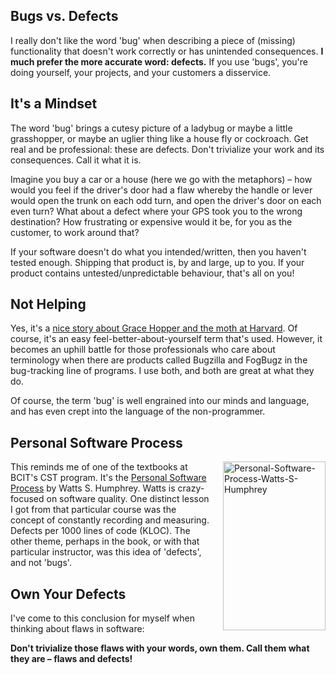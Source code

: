 <!--{Title:"Don’t Call Them Bugs", PublishedOn:"2010-01-18T15:22:28", Intro:"Bugs vs. Defects  I really don't like the word 'bug' when describing a piece of (missing) functional"} -->

<span>
  <h2>Bugs vs. Defects</h2>
  <p>I really don't like the word 'bug' when describing a piece of (missing) functionality that doesn't work correctly or has unintended consequences. <strong>I much prefer the more accurate word: defects.</strong> If you use 'bugs', you're doing yourself, your projects, and your customers a disservice.</p>
  <h2>It's a Mindset</h2>
  <p>The word 'bug' brings a cutesy picture of a ladybug or maybe a little grasshopper, or maybe an uglier thing like a house fly or cockroach. Get real and be professional: these are defects. Don't trivialize your work and its consequences. Call it what it is. </p>
  <p>Imagine you buy a car or a house (here we go with the metaphors) – how would you feel if the driver's door had a flaw whereby the handle or lever would open the trunk on each odd turn, and open the driver's door on each even turn? What about a defect where your GPS took you to the wrong destination? How frustrating or expensive would it be, for you as the customer, to work around that?</p>
  <p>If your software doesn't do what you intended/written, then you haven't tested enough. Shipping that product is, by and large, up to you. If your product contains untested/unpredictable behaviour, that's all on you! </p>
  <h2>Not Helping</h2>
  <p>Yes, it's a <a href="http://en.wikipedia.org/wiki/Software_bug#Etymology">nice story about Grace Hopper and the moth at Harvard</a>. Of course, it's an easy feel-better-about-yourself term that's used. However, it becomes an uphill battle for those professionals who care about terminology when there are products called Bugzilla and FogBugz in the bug-tracking line of programs. I use both, and both are great at what they do. </p>
  <p>Of course, the term 'bug' is well engrained into our minds and language, and has even crept into the language of the non-programmer.</p>
  <h2>Personal Software Process</h2>
  <p>
    <a href="http://devtxt.com/blog/blogimg/DontCallThemBugs_6D7E/PersonalSoftwareProcessWattsSHumphrey.jpg">
      <img style="border-bottom: 0px; border-left: 0px; margin: 0px 0px 0px 20px; display: inline; border-top: 0px; border-right: 0px" title="Personal-Software-Process-Watts-S-Humphrey" border="0" alt="Personal-Software-Process-Watts-S-Humphrey" align="right" src="http://devtxt.com/blog/blogimg/DontCallThemBugs_6D7E/PersonalSoftwareProcessWattsSHumphrey_thumb.jpg" width="164" height="270" />
    </a> This reminds me of one of the textbooks at BCIT's CST program. It's the <a href="http://en.wikipedia.org/wiki/Personal_Software_Process">Personal Software Process</a> by Watts S. Humphrey. Watts is crazy-focused on software quality. One distinct lesson I got from that particular course was the concept of constantly recording and measuring. Defects per 1000 lines of code (KLOC). The other theme, perhaps in the book, or with that particular instructor, was this idea of 'defects', and not 'bugs'.</p>
  <h2>Own Your Defects</h2>
  <p>I've come to this conclusion for myself when thinking about flaws in software: </p>
  <p>
    <strong>Don't trivialize those flaws with your words, own them. Call them what they are – flaws and defects!</strong>
  </p>
</span>